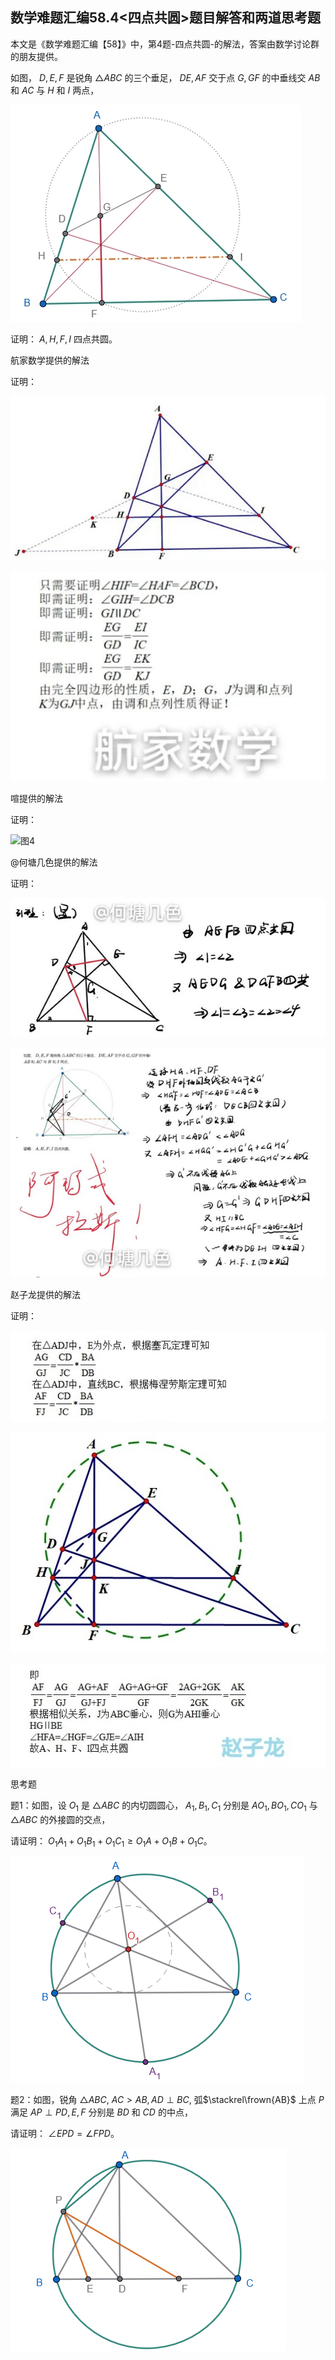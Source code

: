 ## 数学难题汇编58.4<四点共圆>题目解答和两道思考题

本文是《数学难题汇编【58】》中，第4题-四点共圆-的解法，答案由数学讨论群的朋友提供。

如图， $D,E,F$ 是锐角 $\triangle ABC$ 的三个垂足， $DE,AF$ 交于点 $G,GF$ 的中垂线交 $AB$ 和 $AC$ 与 $H$ 和 $I$ 两点，

![图1](/pics/p59-2.png)

证明： $A,H,F,I$ 四点共圆。

航家数学提供的解法

证明：

![图2](/pics/p64-2.png)

![图3](/pics/p64-3.png)

喧提供的解法

证明：

![图4](/pics/p64-4.png)

@何塘几色提供的解法

证明：

![图5](/pics/p64-5.png)

![图6](/pics/p64-6.png)

赵子龙提供的解法

证明：

![图7](/pics/p64-7.png)

![图8](/pics/p64-8.png)

![图9](/pics/p64-9.png)

思考题

题1：如图，设 $O_1$ 是 $\triangle ABC$ 的内切圆圆心， $A_1,B_1,C_1$ 分别是 $AO_1,BO_1,CO_1$ 与 $\triangle ABC$ 的外接圆的交点，

请证明： $O_1A_1+O_1B_1+O_1C_1\ge O_1A+O_1B+O_1C。$

![图10](/pics/p64-10.png)

题2：如图，锐角 $\triangle ABC,$ $AC\gt AB,AD\perp BC,$ 弧$\stackrel\frown{AB}$ 上点 $P$ 满足 $AP\perp PD,E,F$ 分别是 $BD$ 和 $CD$ 的中点，

请证明： $\angle EPD=\angle FPD。$

![图11](/pics/p64-11.png)



